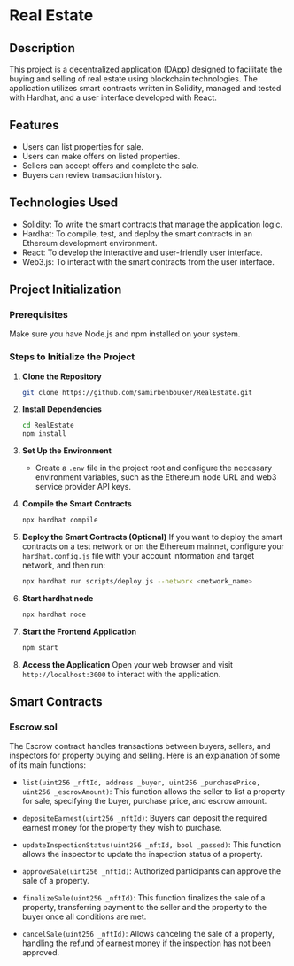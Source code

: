 # Real Estate

## Description
This project is a decentralized application (DApp) designed to facilitate the buying and selling of real estate using blockchain technologies. The application utilizes smart contracts written in Solidity, managed and tested with Hardhat, and a user interface developed with React.

## Features
- Users can list properties for sale.
- Users can make offers on listed properties.
- Sellers can accept offers and complete the sale.
- Buyers can review transaction history.

## Technologies Used
- Solidity: To write the smart contracts that manage the application logic.
- Hardhat: To compile, test, and deploy the smart contracts in an Ethereum development environment.
- React: To develop the interactive and user-friendly user interface.
- Web3.js: To interact with the smart contracts from the user interface.

## Project Initialization

### Prerequisites
Make sure you have Node.js and npm installed on your system.

### Steps to Initialize the Project

1. **Clone the Repository**
   ```bash
   git clone https://github.com/samirbenbouker/RealEstate.git
   ```

2. **Install Dependencies**
   ```bash
   cd RealEstate
   npm install
   ```

3. **Set Up the Environment**
   - Create a `.env` file in the project root and configure the necessary environment variables, such as the Ethereum node URL and web3 service provider API keys.

4. **Compile the Smart Contracts**
   ```bash
   npx hardhat compile
   ```

5. **Deploy the Smart Contracts (Optional)**
   If you want to deploy the smart contracts on a test network or on the Ethereum mainnet, configure your `hardhat.config.js` file with your account information and target network, and then run:
   ```bash
   npx hardhat run scripts/deploy.js --network <network_name>
   ```

6. **Start hardhat node**
   ```bash
   npx hardhat node
   ```

7. **Start the Frontend Application**
   ```bash
   npm start
   ```

7. **Access the Application**
   Open your web browser and visit `http://localhost:3000` to interact with the application.

## Smart Contracts

### Escrow.sol

The Escrow contract handles transactions between buyers, sellers, and inspectors for property buying and selling. Here is an explanation of some of its main functions:

- `list(uint256 _nftId, address _buyer, uint256 _purchasePrice, uint256 _escrowAmount)`: This function allows the seller to list a property for sale, specifying the buyer, purchase price, and escrow amount.

- `depositeEarnest(uint256 _nftId)`: Buyers can deposit the required earnest money for the property they wish to purchase.

- `updateInspectionStatus(uint256 _nftId, bool _passed)`: This function allows the inspector to update the inspection status of a property.

- `approveSale(uint256 _nftId)`: Authorized participants can approve the sale of a property.

- `finalizeSale(uint256 _nftId)`: This function finalizes the sale of a property, transferring payment to the seller and the property to the buyer once all conditions are met.

- `cancelSale(uint256 _nftId)`: Allows canceling the sale of a property, handling the refund of earnest money if the inspection has not been approved.

